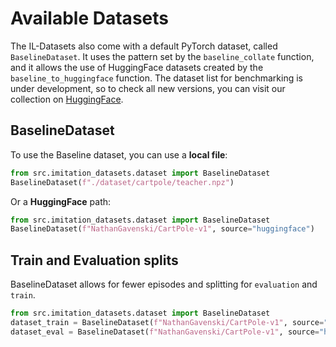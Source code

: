 # Available Datasets

The IL-Datasets also come with a default PyTorch dataset, called `BaselineDataset`.
It uses the pattern set by the `baseline_collate` function, and it allows the use of HuggingFace datasets created by the `baseline_to_huggingface` function.
The dataset list for benchmarking is under development, so to check all new versions, you can visit our collection on [HuggingFace](https://huggingface.co/collections/NathanGavenski/imitation-learning-datasets-6542982072defaf65937432d).

## BaselineDataset
To use the Baseline dataset, you can use a **local file**:
```python
from src.imitation_datasets.dataset import BaselineDataset
BaselineDataset(f"./dataset/cartpole/teacher.npz")
```

Or a **HuggingFace** path:
```python
from src.imitation_datasets.dataset import BaselineDataset
BaselineDataset(f"NathanGavenski/CartPole-v1", source="huggingface")
```

## Train and Evaluation splits

BaselineDataset allows for fewer episodes and splitting for `evaluation` and `train`.

```python
from src.imitation_datasets.dataset import BaselineDataset
dataset_train = BaselineDataset(f"NathanGavenski/CartPole-v1", source="huggingface", n_episodes=100)
dataset_eval = BaselineDataset(f"NathanGavenski/CartPole-v1", source="huggingface", n_episodes=100, split="eval")
```

